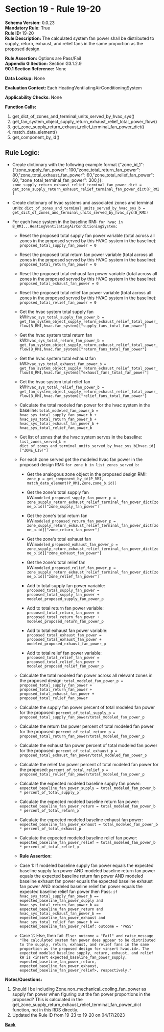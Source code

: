 # Section 19 - Rule 19-20           
**Schema Version:** 0.0.23    
**Mandatory Rule:** True    
**Rule ID:** 19-20         
**Rule Description:** The calculated system fan power shall be distributed to supply, return, exhaust, and relief fans in the same proportion as the proposed design.   

**Rule Assertion:** Options are Pass/Fail    
**Appendix G Section:** Section G3.1.2.9          
**90.1 Section Reference:** None  

**Data Lookup:** None  

**Evaluation Context:** Each HeatingVentilatingAirConditioningSystem  

**Applicability Checks:** None   

**Function Calls:**  
1. get_dict_of_zones_and_terminal_units_served_by_hvac_sys()    
2. get_fan_system_object_supply_return_exhaust_relief_total_power_flow() 
3. get_zone_supply_return_exhaust_relief_terminal_fan_power_dict()  
4. match_data_element()  
5. get_component_by_id()  


## Rule Logic:                 
- Create dictionary with the following example format {"zone_id_1": {"zone_supply_fan_power": 100,"zone_total_return_fan_power": 80,"zone_total_exhaust_fan_power": 60,"zone_total_relief_fan_power": 60, "zone_total_terminal_fan_power": 300,}}: `zone_supply_return_exhaust_relief_terminal_fan_power_dict = get_zone_supply_return_exhaust_relief_terminal_fan_power_dict(P_RMI)`  
- Create dictionary of hvac systems and associated zones and terminal units: `dict_of_zones_and_terminal_units_served_by_hvac_sys_b = get_dict_of_zones_and_terminal_units_served_by_hvac_sys(B_RMI)`  

- For each hvac system in the baseline RMI: `for hvac in B_RMI...HeatingVentilatingAirConditioningSystem:`    
    - Reset the proposed total supply fan power variable (total across all zones in the proposed served by this HVAC system in the baseline): `proposed_total_supply_fan_power = 0`
    - Reset the proposed total return fan power variable (total across all zones in the proposed served by this HVAC system in the baseline): `proposed_total_return_fan_power = 0`  
    - Reset the proposed total exhaust fan power variable (total across all zones in the proposed served by this HVAC system in the baseline): `proposed_total_exhaust_fan_power = 0`  
    - Reset the proposed total relief fan power variable (total across all zones in the proposed served by this HVAC system in the baseline): `proposed_total_relief_fan_power = 0`
 
    - Get the hvac system total supply fan kW:`hvac_sys_total_supply_fan_power_b = get_fan_system_object_supply_return_exhaust_relief_total_power_flow(B_RMI,hvac.fan_system)["supply_fans_total_fan_power"]` 
    - Get the hvac system total return fan kW:`hvac_sys_total_return_fan_power_b = get_fan_system_object_supply_return_exhaust_relief_total_power_flow(B_RMI,hvac.fan_system)["return_fans_total_fan_power"]` 
    - Get the hvac system total exhaust fan kW:`hvac_sys_total_exhaust_fan_power_b = get_fan_system_object_supply_return_exhaust_relief_total_power_flow(B_RMI,hvac.fan_system)["exhaust_fans_total_fan_power"]` 
    - Get the hvac system total relief fan kW:`hvac_sys_total_relief_fan_power_b = get_fan_system_object_supply_return_exhaust_relief_total_power_flow(B_RMI,hvac.fan_system)["relief_fans_total_fan_power"]`     

    - Calculate the total modeled fan power for the hvac system in the baseline: `total_modeled_fan_power_b = hvac_sys_total_supply_fan_power_b + hvac_sys_total_return_fan_power_b + hvac_sys_total_exhaust_fan_power_b + hvac_sys_total_relief_fan_power_b`  
    
    - Get list of zones that the hvac system serves in the baseline: `list_zones_served_b = dict_of_zones_and_terminal_units_served_by_hvac_sys_b[hvac.id]["ZONE_LIST"]`  
    - For each zone served get the modeled hvac fan power in the proposed design RMI: `for zone_b in list_zones_served_b:`  
      - Get the analogous zone object in the proposed design RMI: `zone_p = get_component_by_id(P_RMI, match_data_element(P_RMI,Zone,zone_b.id))`    
      - Get the zone's total supply fan kW:`modeled_proposed_supply_fan_power_p = zone_supply_return_exhaust_relief_terminal_fan_power_dict[zone_p.id]["zone_supply_fan_power"]` 
      - Get the zone's total return fan kW:`modeled_proposed_return_fan_power_p = zone_supply_return_exhaust_relief_terminal_fan_power_dict[zone_p.id]["zone_return_fan_power"]` 
      - Get the zone's total exhaust fan kW:`modeled_proposed_exhaust_fan_power_p = zone_supply_return_exhaust_relief_terminal_fan_power_dict[zone_p.id]["zone_exhaust_fan_power"]` 
      - Get the zone's total relief fan kW:`modeled_proposed_relief_fan_power_p = zone_supply_return_exhaust_relief_terminal_fan_power_dict[zone_p.id]["zone_relief_fan_power"]` 

      - Add to total supply fan power variable: `proposed_total_supply_fan_power = proposed_total_supply_fan_power + modeled_proposed_supply_fan_power_p`  
      - Add to total return fan power variable: `proposed_total_return_fan_power = proposed_total_return_fan_power + modeled_proposed_return_fan_power_p`  
      - Add to total exhaust fan power variable: `proposed_total_exhaust_fan_power = proposed_total_exhaust_fan_power + modeled_proposed_exhaust_fan_power_p`  
      - Add to total relief fan power variable: `proposed_total_relief_fan_power = proposed_total_relief_fan_power + modeled_proposed_relief_fan_power_p`  

    - Calculate the total modeled fan power across all relevant zones in the proposed design: `total_modeled_fan_power_p = proposed_total_supply_fan_power + proposed_total_return_fan_power + proposed_total_exhaust_fan_power + proposed_total_relief_fan_power`  
    - Calculate the supply fan power percent of total modeled fan power for the proposed: `percent_of_total_supply_p = proposed_total_supply_fan_power/total_modeled_fan_power_p`  
    - Calculate the return fan power percent of total modeled fan power for the proposed: `percent_of_total_return_p = proposed_total_return_fan_power/total_modeled_fan_power_p` 
    - Calculate the exhaust fan power percent of total modeled fan power for the proposed: `percent_of_total_exhaust_p = proposed_total_exhaust_fan_power/total_modeled_fan_power_p` 
    - Calculate the relief fan power percent of total modeled fan power for the proposed: `percent_of_total_relief_p = proposed_total_relief_fan_power/total_modeled_fan_power_p` 

    - Calculate the expected modeled baseline supply fan power: `expected_baseline_fan_power_supply = total_modeled_fan_power_b * percent_of_total_supply_p`  
    - Calculate the expected modeled baseline return fan power: `expected_baseline_fan_power_return = total_modeled_fan_power_b * percent_of_total_return_p` 
    - Calculate the expected modeled baseline exhaust fan power: `expected_baseline_fan_power_exhaust = total_modeled_fan_power_b * percent_of_total_exhaust_p` 
    - Calculate the expected modeled baseline relief fan power: `expected_baseline_fan_power_relief = total_modeled_fan_power_b * percent_of_total_relief_p` 

    - **Rule Assertion:** 
    - Case 1: If modeled baseline supply fan power equals the expected baseline supply fan power AND modeled baseline return fan power equals the expected baseline return fan power AND modeled baseline exhaust fan power equals the expected baseline exhaust fan power AND modeled baseline relief fan power equals the expected baseline relief fan power then Pass: `if hvac_sys_total_supply_fan_power_b == expected_baseline_fan_power_supply and hvac_sys_total_return_fan_power_b == expected_baseline_fan_power_return and hvac_sys_total_exhaust_fan_power_b == expected_baseline_fan_power_exhaust and hvac_sys_total_relief_fan_power_b == expected_baseline_fan_power_relief: outcome = "PASS"` 
    - Case 2: Else, then fail: `Else: outcome = "Fail" and raise_message "The calculated system fan power does appear to be distributed to the supply, return, exhaust, and relief fans in the same proportion as the proposed design for <insert hvac.id>. The expected modeled baseline supply, return, exhaust, and relief kW is <insert expected_baseline_fan_power_supply, expected_baseline_fan_power_return, expected_baseline_fan_power_exhaust, expected_baseline_fan_power_relief>, respectively."`


**Notes/Questions:**  
1. Should I be including Zone.non_mechanical_cooling_fan_power as supply fan power when figuring out the fan power proportions in the proposed?  This is calculated in the get_zone_supply_return_exhaust_relief_terminal_fan_power_dict function, not in this RDS directly.  
2. Updated the Rule ID from 19-23 to 19-20 on 04/17/2023


**[Back](_toc.md)**